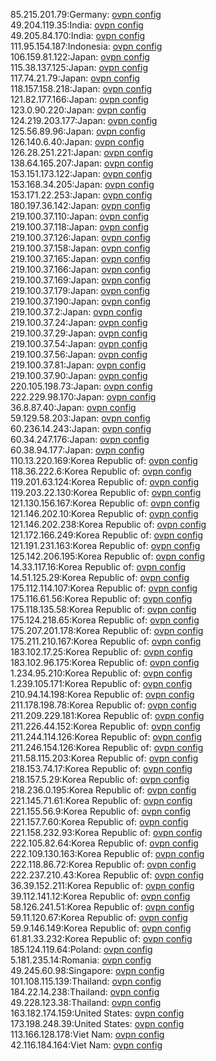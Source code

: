 85.215.201.79:Germany: [ovpn config](vpn/85_215_201_79.ovpn)  
49.204.119.35:India: [ovpn config](vpn/49_204_119_35.ovpn)  
49.205.84.170:India: [ovpn config](vpn/49_205_84_170.ovpn)  
111.95.154.187:Indonesia: [ovpn config](vpn/111_95_154_187.ovpn)  
106.159.81.122:Japan: [ovpn config](vpn/106_159_81_122.ovpn)  
115.38.137.125:Japan: [ovpn config](vpn/115_38_137_125.ovpn)  
117.74.21.79:Japan: [ovpn config](vpn/117_74_21_79.ovpn)  
118.157.158.218:Japan: [ovpn config](vpn/118_157_158_218.ovpn)  
121.82.177.166:Japan: [ovpn config](vpn/121_82_177_166.ovpn)  
123.0.90.220:Japan: [ovpn config](vpn/123_0_90_220.ovpn)  
124.219.203.177:Japan: [ovpn config](vpn/124_219_203_177.ovpn)  
125.56.89.96:Japan: [ovpn config](vpn/125_56_89_96.ovpn)  
126.140.6.40:Japan: [ovpn config](vpn/126_140_6_40.ovpn)  
126.28.251.221:Japan: [ovpn config](vpn/126_28_251_221.ovpn)  
138.64.165.207:Japan: [ovpn config](vpn/138_64_165_207.ovpn)  
153.151.173.122:Japan: [ovpn config](vpn/153_151_173_122.ovpn)  
153.168.34.205:Japan: [ovpn config](vpn/153_168_34_205.ovpn)  
153.171.22.253:Japan: [ovpn config](vpn/153_171_22_253.ovpn)  
180.197.36.142:Japan: [ovpn config](vpn/180_197_36_142.ovpn)  
219.100.37.110:Japan: [ovpn config](vpn/219_100_37_110.ovpn)  
219.100.37.118:Japan: [ovpn config](vpn/219_100_37_118.ovpn)  
219.100.37.126:Japan: [ovpn config](vpn/219_100_37_126.ovpn)  
219.100.37.158:Japan: [ovpn config](vpn/219_100_37_158.ovpn)  
219.100.37.165:Japan: [ovpn config](vpn/219_100_37_165.ovpn)  
219.100.37.166:Japan: [ovpn config](vpn/219_100_37_166.ovpn)  
219.100.37.169:Japan: [ovpn config](vpn/219_100_37_169.ovpn)  
219.100.37.179:Japan: [ovpn config](vpn/219_100_37_179.ovpn)  
219.100.37.190:Japan: [ovpn config](vpn/219_100_37_190.ovpn)  
219.100.37.2:Japan: [ovpn config](vpn/219_100_37_2.ovpn)  
219.100.37.24:Japan: [ovpn config](vpn/219_100_37_24.ovpn)  
219.100.37.29:Japan: [ovpn config](vpn/219_100_37_29.ovpn)  
219.100.37.54:Japan: [ovpn config](vpn/219_100_37_54.ovpn)  
219.100.37.56:Japan: [ovpn config](vpn/219_100_37_56.ovpn)  
219.100.37.81:Japan: [ovpn config](vpn/219_100_37_81.ovpn)  
219.100.37.90:Japan: [ovpn config](vpn/219_100_37_90.ovpn)  
220.105.198.73:Japan: [ovpn config](vpn/220_105_198_73.ovpn)  
222.229.98.170:Japan: [ovpn config](vpn/222_229_98_170.ovpn)  
36.8.87.40:Japan: [ovpn config](vpn/36_8_87_40.ovpn)  
59.129.58.203:Japan: [ovpn config](vpn/59_129_58_203.ovpn)  
60.236.14.243:Japan: [ovpn config](vpn/60_236_14_243.ovpn)  
60.34.247.176:Japan: [ovpn config](vpn/60_34_247_176.ovpn)  
60.38.94.177:Japan: [ovpn config](vpn/60_38_94_177.ovpn)  
110.13.220.169:Korea Republic of: [ovpn config](vpn/110_13_220_169.ovpn)  
118.36.222.6:Korea Republic of: [ovpn config](vpn/118_36_222_6.ovpn)  
119.201.63.124:Korea Republic of: [ovpn config](vpn/119_201_63_124.ovpn)  
119.203.22.130:Korea Republic of: [ovpn config](vpn/119_203_22_130.ovpn)  
121.130.156.167:Korea Republic of: [ovpn config](vpn/121_130_156_167.ovpn)  
121.146.202.10:Korea Republic of: [ovpn config](vpn/121_146_202_10.ovpn)  
121.146.202.238:Korea Republic of: [ovpn config](vpn/121_146_202_238.ovpn)  
121.172.166.249:Korea Republic of: [ovpn config](vpn/121_172_166_249.ovpn)  
121.191.231.163:Korea Republic of: [ovpn config](vpn/121_191_231_163.ovpn)  
125.142.206.195:Korea Republic of: [ovpn config](vpn/125_142_206_195.ovpn)  
14.33.117.16:Korea Republic of: [ovpn config](vpn/14_33_117_16.ovpn)  
14.51.125.29:Korea Republic of: [ovpn config](vpn/14_51_125_29.ovpn)  
175.112.114.107:Korea Republic of: [ovpn config](vpn/175_112_114_107.ovpn)  
175.116.61.56:Korea Republic of: [ovpn config](vpn/175_116_61_56.ovpn)  
175.118.135.58:Korea Republic of: [ovpn config](vpn/175_118_135_58.ovpn)  
175.124.218.65:Korea Republic of: [ovpn config](vpn/175_124_218_65.ovpn)  
175.207.201.178:Korea Republic of: [ovpn config](vpn/175_207_201_178.ovpn)  
175.211.210.167:Korea Republic of: [ovpn config](vpn/175_211_210_167.ovpn)  
183.102.17.25:Korea Republic of: [ovpn config](vpn/183_102_17_25.ovpn)  
183.102.96.175:Korea Republic of: [ovpn config](vpn/183_102_96_175.ovpn)  
1.234.95.210:Korea Republic of: [ovpn config](vpn/1_234_95_210.ovpn)  
1.239.105.171:Korea Republic of: [ovpn config](vpn/1_239_105_171.ovpn)  
210.94.14.198:Korea Republic of: [ovpn config](vpn/210_94_14_198.ovpn)  
211.178.198.78:Korea Republic of: [ovpn config](vpn/211_178_198_78.ovpn)  
211.209.229.181:Korea Republic of: [ovpn config](vpn/211_209_229_181.ovpn)  
211.226.44.152:Korea Republic of: [ovpn config](vpn/211_226_44_152.ovpn)  
211.244.114.126:Korea Republic of: [ovpn config](vpn/211_244_114_126.ovpn)  
211.246.154.126:Korea Republic of: [ovpn config](vpn/211_246_154_126.ovpn)  
211.58.115.203:Korea Republic of: [ovpn config](vpn/211_58_115_203.ovpn)  
218.153.74.17:Korea Republic of: [ovpn config](vpn/218_153_74_17.ovpn)  
218.157.5.29:Korea Republic of: [ovpn config](vpn/218_157_5_29.ovpn)  
218.236.0.195:Korea Republic of: [ovpn config](vpn/218_236_0_195.ovpn)  
221.145.71.61:Korea Republic of: [ovpn config](vpn/221_145_71_61.ovpn)  
221.155.56.9:Korea Republic of: [ovpn config](vpn/221_155_56_9.ovpn)  
221.157.7.60:Korea Republic of: [ovpn config](vpn/221_157_7_60.ovpn)  
221.158.232.93:Korea Republic of: [ovpn config](vpn/221_158_232_93.ovpn)  
222.105.82.64:Korea Republic of: [ovpn config](vpn/222_105_82_64.ovpn)  
222.109.130.163:Korea Republic of: [ovpn config](vpn/222_109_130_163.ovpn)  
222.118.86.72:Korea Republic of: [ovpn config](vpn/222_118_86_72.ovpn)  
222.237.210.43:Korea Republic of: [ovpn config](vpn/222_237_210_43.ovpn)  
36.39.152.211:Korea Republic of: [ovpn config](vpn/36_39_152_211.ovpn)  
39.112.141.12:Korea Republic of: [ovpn config](vpn/39_112_141_12.ovpn)  
58.126.241.51:Korea Republic of: [ovpn config](vpn/58_126_241_51.ovpn)  
59.11.120.67:Korea Republic of: [ovpn config](vpn/59_11_120_67.ovpn)  
59.9.146.149:Korea Republic of: [ovpn config](vpn/59_9_146_149.ovpn)  
61.81.33.232:Korea Republic of: [ovpn config](vpn/61_81_33_232.ovpn)  
185.124.119.64:Poland: [ovpn config](vpn/185_124_119_64.ovpn)  
5.181.235.14:Romania: [ovpn config](vpn/5_181_235_14.ovpn)  
49.245.60.98:Singapore: [ovpn config](vpn/49_245_60_98.ovpn)  
101.108.115.139:Thailand: [ovpn config](vpn/101_108_115_139.ovpn)  
184.22.14.238:Thailand: [ovpn config](vpn/184_22_14_238.ovpn)  
49.228.123.38:Thailand: [ovpn config](vpn/49_228_123_38.ovpn)  
163.182.174.159:United States: [ovpn config](vpn/163_182_174_159.ovpn)  
173.198.248.39:United States: [ovpn config](vpn/173_198_248_39.ovpn)  
113.166.128.178:Viet Nam: [ovpn config](vpn/113_166_128_178.ovpn)  
42.116.184.164:Viet Nam: [ovpn config](vpn/42_116_184_164.ovpn)  
